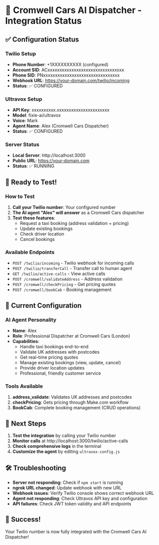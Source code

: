 # 🎉 Cromwell Cars AI Dispatcher - Integration Status

## ✅ Configuration Status

### Twilio Setup
- **Phone Number**: +1XXXXXXXXXX (configured)
- **Account SID**: ACxxxxxxxxxxxxxxxxxxxxxxxxxxxxxxxx
- **Phone SID**: PNxxxxxxxxxxxxxxxxxxxxxxxxxxxxxxxx  
- **Webhook URL**: https://your-domain.com/twilio/incoming
- **Status**: ✅ CONFIGURED

### Ultravox Setup
- **API Key**: xxxxxxxxxx.xxxxxxxxxxxxxxxxxxxxxx
- **Model**: fixie-ai/ultravox
- **Voice**: Mark
- **Agent Name**: Alex (Cromwell Cars Dispatcher)
- **Status**: ✅ CONFIGURED

### Server Status
- **Local Server**: http://localhost:3000
- **Public URL**: https://your-domain.com
- **Status**: ✅ RUNNING

## 🚀 Ready to Test!

### How to Test
1. **Call your Twilio number**: Your configured number
2. **The AI agent "Alex" will answer** as a Cromwell Cars dispatcher
3. **Test these features**:
   - Request a taxi booking (address validation + pricing)
   - Update existing bookings
   - Check driver location
   - Cancel bookings

### Available Endpoints
- `POST /twilio/incoming` - Twilio webhook for incoming calls
- `POST /twilio/transferCall` - Transfer call to human agent
- `GET /twilio/active-calls` - View active calls
- `POST /cromwell/validateAddress` - Address validation
- `POST /cromwell/checkPricing` - Get pricing quotes
- `POST /cromwell/bookCab` - Booking management

## 🔧 Current Configuration

### AI Agent Personality
- **Name**: Alex
- **Role**: Professional Dispatcher at Cromwell Cars (London)
- **Capabilities**:
  - Handle taxi bookings end-to-end
  - Validate UK addresses with postcodes
  - Get real-time pricing quotes
  - Manage existing bookings (view, update, cancel)
  - Provide driver location updates
  - Professional, friendly customer service

### Tools Available
1. **address_validate**: Validates UK addresses and postcodes
2. **checkPricing**: Gets pricing through Make.com workflow
3. **BookCab**: Complete booking management (CRUD operations)

## 📱 Next Steps

1. **Test the integration** by calling your Twilio number
2. **Monitor calls** at http://localhost:3000/twilio/active-calls
3. **Check comprehensive logs** in the terminal 
4. **Customize the agent** by editing `ultravox-config.js`

## 🛠️ Troubleshooting

- **Server not responding**: Check if `npm start` is running
- **ngrok URL changed**: Update webhook with new URL
- **Webhook issues**: Verify Twilio console shows correct webhook URL
- **Agent not responding**: Check Ultravox API key and configuration
- **API failures**: Check JWT token validity and API endpoints

## 🎯 Success!

Your Twilio number is now fully integrated with the Cromwell Cars AI Dispatcher!
